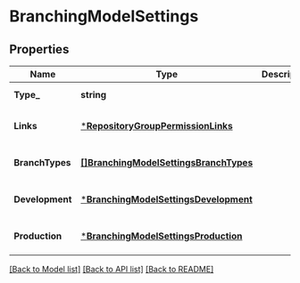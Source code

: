 # BranchingModelSettings

## Properties
Name | Type | Description | Notes
------------ | ------------- | ------------- | -------------
**Type_** | **string** |  | [default to null]
**Links** | [***RepositoryGroupPermissionLinks**](repository_group_permission_links.md) |  | [optional] [default to null]
**BranchTypes** | [**[]BranchingModelSettingsBranchTypes**](branching_model_settings_branch_types.md) |  | [optional] [default to null]
**Development** | [***BranchingModelSettingsDevelopment**](branching_model_settings_development.md) |  | [optional] [default to null]
**Production** | [***BranchingModelSettingsProduction**](branching_model_settings_production.md) |  | [optional] [default to null]

[[Back to Model list]](../README.md#documentation-for-models) [[Back to API list]](../README.md#documentation-for-api-endpoints) [[Back to README]](../README.md)


